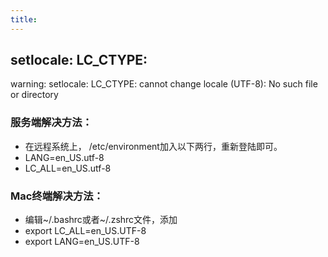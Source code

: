 ```yaml
---
title: 
---
```


## setlocale: LC_CTYPE: 
 warning: setlocale: LC_CTYPE: cannot change locale (UTF-8): No such file or directory

### 服务端解决方法： 
- 在远程系统上， /etc/environment加入以下两行，重新登陆即可。
- LANG=en_US.utf-8
- LC_ALL=en_US.utf-8

### Mac终端解决方法： 
- 编辑~/.bashrc或者~/.zshrc文件，添加
- export LC_ALL=en_US.UTF-8  
- export LANG=en_US.UTF-8
